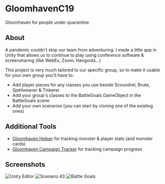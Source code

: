 # GloomhavenC19
Gloomhaven for people under quarantine

## About

A pandemic couldn't stop our team from adventuring. I made a little app in Unity that allows us to continue to play using conference software & screensharing (like WebEx, Zoom, Hangouts...)

This project is very much tailored to our specific group, so to make it usable for your own group you'll have to:

* Add player pieces for any classes you use beside Scoundrel, Brute, Spellweaver & Tinkerer
* Add your group's classes to the BattleGoals GameObject in the BattleGoals scene
* Add your own scenarios (you can start by cloning one of the existing ones)

## Additional Tools

* [Gloomhaven Helper](http://esotericsoftware.com/gloomhaven-helper) for tracking monster & player stats (and monster cards)
* [Gloomhaven Campaign Tracker](https://ninjalooter.de/gloomhaven/scenarios) for tracking campaign progress

## Screenshots

![Unity Editor](http://i.imgur.com/4ibVJ8p.jpg)
![Scenario 43](http://i.imgur.com/LYlXm7p.jpg)
![Battle Goals](http://i.imgur.com/lkizL24.jpg)
